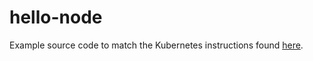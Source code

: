 # hello-node

Example source code to match the Kubernetes instructions found [here](https://kubernetes.io/docs/tutorials/hello-minikube/#create-a-deployment).
